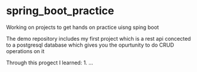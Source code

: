 # spring_boot_practice

Working on projects to get hands on practice uisng sping boot

The demo repository includes my first project which is a rest api concected to a postgresql database which gives you the opurtunity to do CRUD operations on it 

Through this progect I learned:
    1. 
    ...